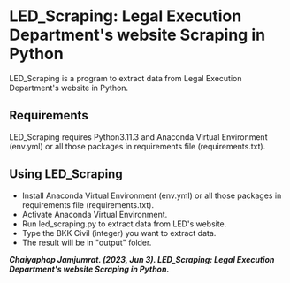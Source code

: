 # LED_Scraping: Legal Execution Department's website Scraping in Python
LED_Scraping is a program to extract data from Legal Execution Department's website in Python.

## Requirements
LED_Scraping requires Python3.11.3 and Anaconda Virtual Environment (env.yml) or all those packages in requirements file (requirements.txt).

## Using LED_Scraping
- Install Anaconda Virtual Environment (env.yml) or all those packages in requirements file (requirements.txt).
- Activate Anaconda Virtual Environment.
- Run led_scraping.py to extract data from LED's website.
- Type the BKK Civil (integer) you want to extract data.
- The result will be in "output" folder.

***Chaiyaphop Jamjumrat. (2023, Jun 3). LED_Scraping: Legal Execution Department's website Scraping in Python.***